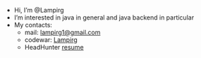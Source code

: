 - Hi, I’m @Lampirg
- I’m interested in java in general and java backend in particular
- My contacts:
  - mail: lampirg1@gmail.com
  - codewar: [Lampirg](https://www.codewars.com/users/Lampirg)
  - HeadHunter [resume](https://spb.hh.ru/applicant/resumes/view?resume=22e484f6ff0b81c6ae0039ed1f713442533247)

<!---
Lampirg/Lampirg is a ✨ special ✨ repository because its `README.md` (this file) appears on your GitHub profile.
You can click the Preview link to take a look at your changes.
--->
